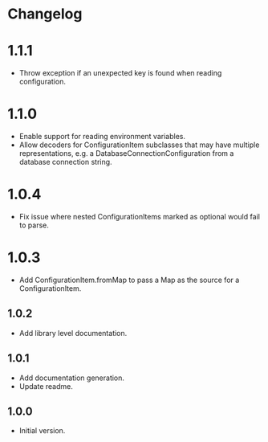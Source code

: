 # Changelog

# 1.1.1

- Throw exception if an unexpected key is found when reading configuration.

# 1.1.0

- Enable support for reading environment variables.
- Allow decoders for ConfigurationItem subclasses that may have multiple representations, e.g. a DatabaseConnectionConfiguration from a database connection string.

# 1.0.4

- Fix issue where nested ConfigurationItems marked as optional would fail to parse.

# 1.0.3

- Add ConfigurationItem.fromMap to pass a Map as the source for a ConfigurationItem.

## 1.0.2

- Add library level documentation.

## 1.0.1

- Add documentation generation.
- Update readme.

## 1.0.0

- Initial version.



